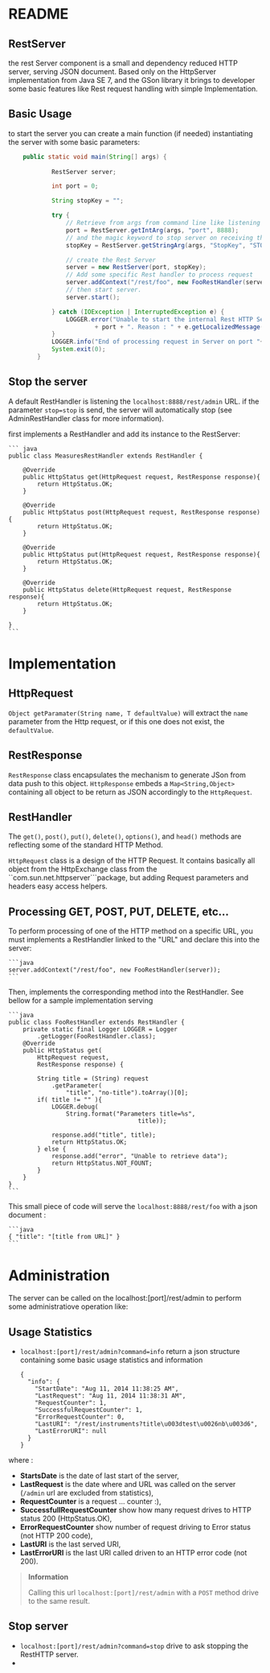 # README

## RestServer

the rest Server component is a small and dependency reduced HTTP server, serving JSON document. 
Based only on the HttpServer implementation from Java SE 7, and the GSon library it brings to 
developer some basic features like Rest request handling with simple Implementation.


## Basic Usage

to start the server you can create a main function (if needed) instantiating the server with some basic parameters:

```java
	public static void main(String[] args) {
	
			RestServer server;

			int port = 0;

			String stopKey = "";

			try {
				// Retrieve from args from command line like listening port
				port = RestServer.getIntArg(args, "port", 8888);
				// and the magic keyword to stop server on receiving this one.
				stopKey = RestServer.getStringArg(args, "StopKey", "STOP");

				// create the Rest Server
				server = new RestServer(port, stopKey);
				// Add some specific Rest handler to process request
				server.addContext("/rest/foo", new FooRestHandler(server));
				// then start server.
				server.start();

			} catch (IOException | InterruptedException e) {
				LOGGER.error("Unable to start the internal Rest HTTP Server component on port "
						+ port + ". Reason : " + e.getLocalizedMessage());
			}
			LOGGER.info("End of processing request in Server on port "+port);
			System.exit(0);
		}
```

## Stop the server

A default RestHandler is listening the ``localhost:8888/rest/admin`` URL. if the parameter ``stop=stop`` is send, the server will automatically stop (see AdminRestHandler class for more information).



first implements a RestHandler and add its instance to the RestServer:

	``` java
	public class MeasuresRestHandler extends RestHandler {

		@Override
		public HttpStatus get(HttpRequest request, RestResponse response){
			return HttpStatus.OK;
		}

		@Override
		public HttpStatus post(HttpRequest request, RestResponse response){
			return HttpStatus.OK;
		}
	
		@Override
		public HttpStatus put(HttpRequest request, RestResponse response){
			return HttpStatus.OK;
		}
	
		@Override
		public HttpStatus delete(HttpRequest request, RestResponse response){
			return HttpStatus.OK;
		}
	
	} 
	```




# Implementation

## HttpRequest

 ``Object getParamater(String name, T defaultValue)`` will extract the ``name`` parameter from the Http request, or if this one does not exist, the ``defaultValue``.
 
## RestResponse 

``RestResponse`` class encapsulates the mechanism to generate JSon from data push to this object. ``HttpResponse`` embeds a ``Map<String,Object>`` containing all object to be return as JSON accordingly to the ``HttpRequest``.

## RestHandler

The ``get()``, ``post()``, ``put()``, ``delete()``, ``options()``, and ``head()`` methods are reflecting some of the standard HTTP Method.

``HttpRequest`` class is a design of the HTTP Request. It contains basically all object from the HttpExchange class from the  ``com.sun.net.httpserver```package, but adding Request parameters and headers easy access helpers.

## Processing GET, POST, PUT, DELETE, etc...

To perform processing of one of the HTTP method on a specific URL, you must implements a RestHandler linked to the "URL" and declare this into the server:

	```java
	server.addContext("/rest/foo", new FooRestHandler(server));
	```

Then, implements the corresponding method into the RestHandler. See bellow for a sample implementation serving


	```java
	public class FooRestHandler extends RestHandler {
		private static final Logger LOGGER = Logger
			.getLogger(FooRestHandler.class);
		@Override
		public HttpStatus get(
			HttpRequest request, 
			RestResponse response) {
		
			String title = (String) request
				.getParameter(
					"title", "no-title").toArray()[0];
			if( title != "" ){
				LOGGER.debug(
					String.format("Parameters title=%s",
										title));
		
				response.add("title", title);
				return HttpStatus.OK;
			} else {
				response.add("error", "Unable to retrieve data");
				return HttpStatus.NOT_FOUNT;
			}
		} 
 	}
	```
	
This small piece of code will serve the ```localhost:8888/rest/foo```  with a json document : 

	```java
	{ "title": "[title from URL]" }
	```   	

# Administration

The server can be called on the localhost:[port]/rest/admin to perform some administratiove operation like:

## Usage Statistics

* ``localhost:[port]/rest/admin?command=info``  return a json structure containing some basic usage statistics and information

	```
	{
	  "info": {
	    "StartDate": "Aug 11, 2014 11:38:25 AM",
	    "LastRequest": "Aug 11, 2014 11:38:31 AM",
	    "RequestCounter": 1,
	    "SuccessfulRequestCounter": 1,
	    "ErrorRequestCounter": 0,
	    "LastURI": "/rest/instruments?title\u003dtest\u0026nb\u003d6",
	    "LastErrorURI": null
	  }
	} 
	```  

where :

* **StartsDate** is the date of last start of the server,
* **LastRequest** is the date where and URL was called on the server (``/admin`` url are excluded from statistics),
* **RequestCounter** is a request ... counter :),
* **SuccessfullRequestCounter** show how many request drives to HTTP status 200 (HttpStatus.OK),
* **ErrorRequestCounter** show number of request driving to Error status (not HTTP 200 code),
* **LastURI** is the last served URI,
* **LastErrorURI** is the last URI called driven to an HTTP error code (not 200).


> **Information**
>
> Calling this url ``localhost:[port]/rest/admin`` with a ``POST`` method drive to the same result.


## Stop server

* ``localhost:[port]/rest/admin?command=stop`` drive to ask stopping the RestHTTP server.
* 
